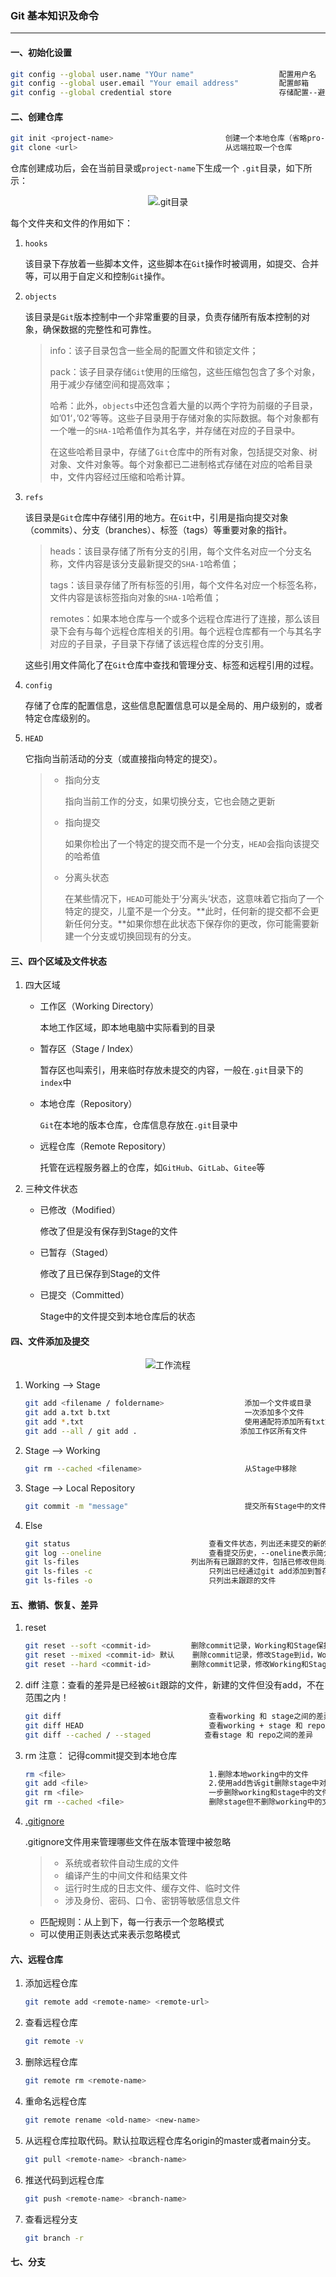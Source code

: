 ### Git 基本知识及命令

---

#### 一、初始化设置

```bash
git config --global user.name "YOur name"                   配置用户名
git config --global user.email "Your email address"			配置邮箱
git config --global credential store						存储配置--避免每次操作输入密码
```

#### 二、创建仓库

```bash
git init <project-name>							创建一个本地仓库（省略pro-name则在当前目录创建）
git clone <url>									从远端拉取一个仓库
```

仓库创建成功后，会在当前目录或`project-name`下生成一个 `.git`目录，如下所示：

<div style="text-align:center">
    <img src="images\.git.png" alt=".git目录">
</div>


每个文件夹和文件的作用如下：

1. `hooks`

   该目录下存放着一些脚本文件，这些脚本在`Git`操作时被调用，如提交、合并等，可以用于自定义和控制`Git`操作。

2. `objects`

   该目录是`Git`版本控制中一个非常重要的目录，负责存储所有版本控制的对象，确保数据的完整性和可靠性。

   > info：该子目录包含一些全局的配置文件和锁定文件；
   >
   > pack：该子目录存储`Git`使用的压缩包，这些压缩包包含了多个对象，用于减少存储空间和提高效率；
   >
   > 哈希：此外，`objects`中还包含着大量的以两个字符为前缀的子目录，如’01‘，’02‘等等。这些子目录用于存储对象的实际数据。每个对象都有一个唯一的`SHA-1`哈希值作为其名字，并存储在对应的子目录中。
   >
   > 在这些哈希目录中，存储了`Git`仓库中的所有对象，包括提交对象、树对象、文件对象等。每个对象都已二进制格式存储在对应的哈希目录中，文件内容经过压缩和哈希计算。

3. `refs`

   该目录是`Git`仓库中存储引用的地方。在`Git`中，引用是指向提交对象（commits）、分支（branches）、标签（tags）等重要对象的指针。

   > heads：该目录存储了所有分支的引用，每个文件名对应一个分支名称，文件内容是该分支最新提交的`SHA-1`哈希值；
   >
   > tags：该目录存储了所有标签的引用，每个文件名对应一个标签名称，文件内容是该标签指向对象的`SHA-1`哈希值；
   >
   > remotes：如果本地仓库与一个或多个远程仓库进行了连接，那么该目录下会有与每个远程仓库相关的引用。每个远程仓库都有一个与其名字对应的子目录，子目录下存储了该远程仓库的分支引用。

   这些引用文件简化了在`Git`仓库中查找和管理分支、标签和远程引用的过程。

4. `config`

   存储了仓库的配置信息，这些信息配置信息可以是全局的、用户级别的，或者特定仓库级别的。

5. `HEAD`

   它指向当前活动的分支（或直接指向特定的提交）。

   > + 指向分支
   >
   >   指向当前工作的分支，如果切换分支，它也会随之更新
   >
   > + 指向提交
   >
   >   如果你检出了一个特定的提交而不是一个分支，`HEAD`会指向该提交的哈希值
   >
   > + 分离头状态
   >
   >   在某些情况下，`HEAD`可能处于’分离头‘状态，这意味着它指向了一个特定的提交，儿童不是一个分支。**此时，任何新的提交都不会更新任何分支。**如果你想在此状态下保存你的更改，你可能需要新建一个分支或切换回现有的分支。

#### 三、四个区域及文件状态

1. 四大区域

   + 工作区（Working Directory）

     本地工作区域，即本地电脑中实际看到的目录

   + 暂存区（Stage / Index）

     暂存区也叫索引，用来临时存放未提交的内容，一般在`.git`目录下的`index`中

   + 本地仓库（Repository）

     `Git`在本地的版本仓库，仓库信息存放在`.git`目录中

   + 远程仓库（Remote Repository）

     托管在远程服务器上的仓库，如`GitHub`、`GitLab`、`Gitee`等

2. 三种文件状态

   + 已修改（Modified）

     修改了但是没有保存到Stage的文件

   + 已暂存（Staged）

     修改了且已保存到Stage的文件

   + 已提交（Committed）

     Stage中的文件提交到本地仓库后的状态

#### 四、文件添加及提交

<div style="text-align:center">
    <img src="images\workflow.png" alt="工作流程">
</div>


1. Working --> Stage

   ```bash
   git add <filename / foldername>					添加一个文件或目录
   git add a.txt b.txt								一次添加多个文件
   git add *.txt									使用通配符添加所有txt文件
   git add --all / git add .                       添加工作区所有文件
   ```

2. Stage --> Working

   ```bash
   git rm --cached <filename>						从Stage中移除
   ```

3. Stage --> Local Repository

   ``` bash
   git commit -m "message"							提交所有Stage中的文件
   ```

4. Else

   ```bash
   git status								查看文件状态，列出还未提交的新的或修改后的文件
   git log --oneline						查看提交历史，--oneline表示简介模式
   git ls-files							列出所有已跟踪的文件，包括已修改但尚未暂存的文件
   git ls-files -c							只列出已经通过git add添加到暂存区的文件
   git ls-files -o							只列出未跟踪的文件
   ```

#### 五、撤销、恢复、差异


1. reset

   ``` bash
   git reset --soft <commit-id>			删除commit记录，Working和Stage保持不变
   git reset --mixed <commit-id> 默认	   删除commit记录，修改Stage到id，Working保持不变	
   git reset --hard <commit-id>			删除commit记录，修改Working和Stage到id
   ```

2. diff         注意：查看的差异是已经被`Git`跟踪的文件，新建的文件但没有add，不在范围之内！

   ```bash
   git diff 								查看working 和 stage之间的差异
   git diff HEAD							查看working + stage 和 repo之间的差异
   git diff --cached / --staged            查看stage 和 repo之间的差异
   ```

3. rm         注意： 记得commit提交到本地仓库

   ```bash
   rm <file>								1.删除本地working中的文件
   git add <file>							2.使用add告诉git删除stage中对应的文件
   git rm <file>							一步删除working和stage中的文件
   git rm --cached <file>					删除stage但不删除working中的文件，希望该文件不被版本管理
   ```

4. [.gitignore](https://github.com/github/gitignore)

   .gitignore文件用来管理哪些文件在版本管理中被忽略

   > + 系统或者软件自动生成的文件
   > + 编译产生的中间文件和结果文件
   > + 运行时生成的日志文件、缓存文件、临时文件
   > + 涉及身份、密码、口令、密钥等敏感信息文件

   + 匹配规则：从上到下，每一行表示一个忽略模式
   + 可以使用正则表达式来表示忽略模式

#### 六、远程仓库

1. 添加远程仓库

   ```bash
   git remote add <remote-name> <remote-url>
   ```

2. 查看远程仓库

   ```bash
   git remote -v
   ```

3. 删除远程仓库

   ```bash
   git remote rm <remote-name>
   ```

4. 重命名远程仓库

   ```bash
   git remote rename <old-name> <new-name>
   ```

5. 从远程仓库拉取代码。默认拉取远程仓库名origin的master或者main分支。

   ```bash
   git pull <remote-name> <branch-name>
   ```

6. 推送代码到远程仓库

   ```bash
   git push <remote-name> <branch-name>
   ```

7. 查看远程分支

   ```bash
   git branch -r
   ```


#### 七、分支

​	





